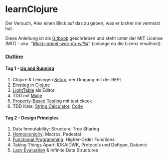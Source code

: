 learnClojure
============

Der Versuch, Alex einen Blick auf das zu geben, was er bisher nie vermisst hat.

Diese Anleitung ist als [Gitbook](http://www.gitbook.io/) geschrieben und steht unter der MIT License (MIT) - aka. *"[Mach-damit-was-du-willst](https://tldrlegal.com/license/mit-license)*" (solange du die Lizenz erwähnst).

### [Outline](SUMMARY.md)

#### Tag 1 - [Up and Running](chapters/Up_and_Running.md)

1. Clojure & Leiningen [Setup](chapters/Setup.md), der Umgang mit der REPL
2. Einstieg in [Clojure](chapters/Clojure.md)
3. [LightTable](chapters/LightTable.md) als Editor
5. TDD mit [Midje](chapters/Midje.md)
6. [Property-Based Testing](chapters/Property-Based_Testing.md) mit test.ckeck
7. TDD Kata: [String Calculator](http://osherove.com/tdd-kata-1/), [Code](https://github.com/nchapon/string-calculator)

#### Tag 2 - Design Principles

1. Data Immutability: Structural Tree Sharing
2. [Homoiconicity](chapters/Homoiconicity.md): Macros, Pedestal
3. [Functional Programming](Functional_Programming.md): Higher-Order Functions
4. Taking Things Apart: IDKAIDWK, Protocols und Deftype, Datomic
5. [Lazy Evaluation](Lazy_Evaluation.md) & Infinite Data Structures
